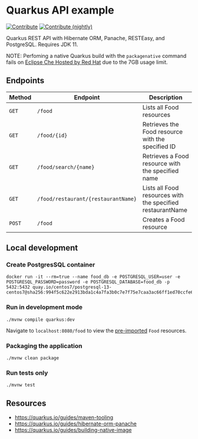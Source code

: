 # Quarkus API example
[![Contribute](https://www.eclipse.org/che/contribute.svg)](https://workspaces.openshift.com/f?url=https://github.com/che-incubator/quarkus-api-example/tree/devfilev1&override.attributes.persistVolumes=false)
[![Contribute (nightly)](https://img.shields.io/static/v1?label=nightly%20Che&message=for%20maintainers&logo=eclipseche&color=FDB940&labelColor=525C86)](https://che-dogfooding.apps.che-dev.x6e0.p1.openshiftapps.com/#https://github.com/che-incubator/quarkus-api-example&storageType=ephemeral)

Quarkus REST API with Hibernate ORM, Panache, RESTEasy, and PostgreSQL. Requires JDK 11.

NOTE: Perfoming a native Quarkus build with the `packagenative` command fails on [Eclipse Che Hosted by Red Hat](https://www.eclipse.org/che/docs/che-7/hosted-che/hosted-che) due to the 7GB usage limit.

## Endpoints
| Method | Endpoint                            | Description                                                |
|--------|-------------------------------------|------------------------------------------------------------|
| `GET`  | `/food`                             | Lists all Food resources                                   |
| `GET`  | `/food/{id}`                        | Retrieves the Food resource with the specified ID          |
| `GET`  | `/food/search/{name}`               | Retrieves a Food resource with the specified name          |
| `GET`  | `/food/restaurant/{restaurantName}` | Lists all Food resources with the specified restaurantName |
| `POST` | `/food`                             | Creates a Food resource                                    |

## Local development
### Create PostgresSQL container
```
docker run -it --rm=true --name food_db -e POSTGRESQL_USER=user -e POSTGRESQL_PASSWORD=password -e POSTGRESQL_DATABASE=food_db -p 5432:5432 quay.io/centos7/postgresql-13-centos7@sha256:994f5c622e2913bda1c4a7fa3b0c7e7f75e7caa3ac66ff1ed70ccfe65c40dd75
```

### Run in development mode
```
./mvnw compile quarkus:dev
```
Navigate to `localhost:8080/food` to view the [pre-imported](https://github.com/che-incubator/quarkus-api-example/blob/main/src/main/resources/import.sql) `Food` resources.

### Packaging the application
```
./mvnw clean package
```

### Run tests only
```
./mvnw test
```

## Resources
* https://quarkus.io/guides/maven-tooling
* https://quarkus.io/guides/hibernate-orm-panache
* https://quarkus.io/guides/building-native-image
